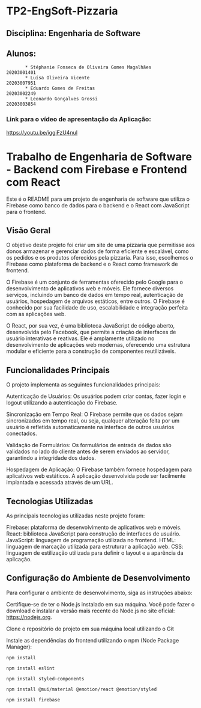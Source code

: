 # TP2-EngSoft-Pizzaria

## Disciplina: Engenharia de Software
## Alunos: 
           * Stéphanie Fonseca de Oliveira Gomes Magalhães            20203001401
           * Luísa Oliveira Vicente                                   20203007951
           * Eduardo Gomes de Freitas                                 20203002249
           * Leonardo Gonçalves Grossi                                20203003854
           

### Link para o vídeo de apresentação da Aplicação:
https://youtu.be/iggiFzU4nuI


# Trabalho de Engenharia de Software - Backend com Firebase e Frontend com React
Este é o README para um projeto de engenharia de software que utiliza o Firebase como banco de dados para o backend e o React com JavaScript para o frontend.

## Visão Geral
O objetivo deste projeto foi criar um site de uma pizzaria que permitisse aos donos armazenar e gerenciar dados de forma eficiente e escalável, como os pedidos e os produtos oferecidos pela pizzaria. Para isso, escolhemos o Firebase como plataforma de backend e o React como framework de frontend.

O Firebase é um conjunto de ferramentas oferecido pelo Google para o desenvolvimento de aplicativos web e móveis. Ele fornece diversos serviços, incluindo um banco de dados em tempo real, autenticação de usuários, hospedagem de arquivos estáticos, entre outros. O Firebase é conhecido por sua facilidade de uso, escalabilidade e integração perfeita com as aplicações web.

O React, por sua vez, é uma biblioteca JavaScript de código aberto, desenvolvida pelo Facebook, que permite a criação de interfaces de usuário interativas e reativas. Ele é amplamente utilizado no desenvolvimento de aplicações web modernas, oferecendo uma estrutura modular e eficiente para a construção de componentes reutilizáveis.

## Funcionalidades Principais
O projeto implementa as seguintes funcionalidades principais:

Autenticação de Usuários: Os usuários podem criar contas, fazer login e logout utilizando a autenticação do Firebase.

Sincronização em Tempo Real: O Firebase permite que os dados sejam sincronizados em tempo real, ou seja, qualquer alteração feita por um usuário é refletida automaticamente na interface de outros usuários conectados.

Validação de Formulários: Os formulários de entrada de dados são validados no lado do cliente antes de serem enviados ao servidor, garantindo a integridade dos dados.

Hospedagem de Aplicação: O Firebase também fornece hospedagem para aplicativos web estáticos. A aplicação desenvolvida pode ser facilmente implantada e acessada através de um URL.

## Tecnologias Utilizadas
As principais tecnologias utilizadas neste projeto foram:

Firebase: plataforma de desenvolvimento de aplicativos web e móveis.
React: biblioteca JavaScript para construção de interfaces de usuário.
JavaScript: linguagem de programação utilizada no frontend.
HTML: linguagem de marcação utilizada para estruturar a aplicação web.
CSS: linguagem de estilização utilizada para definir o layout e a aparência da aplicação.


## Configuração do Ambiente de Desenvolvimento

Para configurar o ambiente de desenvolvimento, siga as instruções abaixo:

Certifique-se de ter o Node.js instalado em sua máquina. Você pode fazer o download e instalar a versão mais recente do Node.js no site oficial: https://nodejs.org.

Clone o repositório do projeto em sua máquina local utilizando o Git

Instale as dependências do frontend utilizando o npm (Node Package Manager):

```npm install```

```npm install eslint```

```npm install styled-components```

```npm install @mui/material @emotion/react @emotion/styled```

```npm install firebase```
